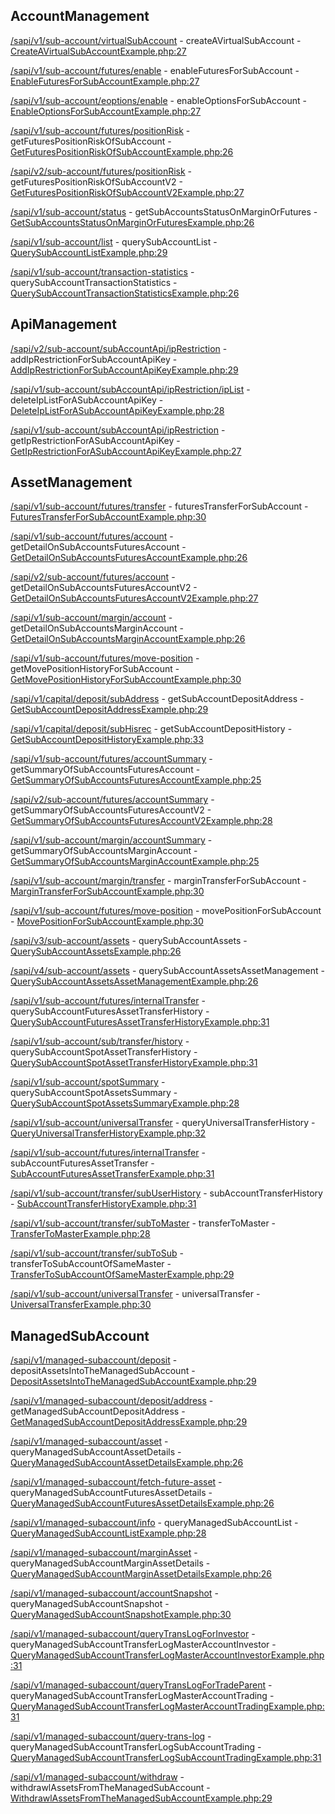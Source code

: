 ## AccountManagement

[/sapi/v1/sub-account/virtualSubAccount](https://developers.binance.com/docs/sub_account/account-management/Create-a-Virtual-Sub-account) - createAVirtualSubAccount - [CreateAVirtualSubAccountExample.php:27](/examples/sub-account/accountmanagement/CreateAVirtualSubAccountExample.php#L27)

[/sapi/v1/sub-account/futures/enable](https://developers.binance.com/docs/sub_account/account-management/Enable-Futures-for-Sub-account) - enableFuturesForSubAccount - [EnableFuturesForSubAccountExample.php:27](/examples/sub-account/accountmanagement/EnableFuturesForSubAccountExample.php#L27)

[/sapi/v1/sub-account/eoptions/enable](https://developers.binance.com/docs/sub_account/account-management/Enable-Options-for-Sub-account) - enableOptionsForSubAccount - [EnableOptionsForSubAccountExample.php:27](/examples/sub-account/accountmanagement/EnableOptionsForSubAccountExample.php#L27)

[/sapi/v1/sub-account/futures/positionRisk](https://developers.binance.com/docs/sub_account/account-management/Get-Futures-Position-Risk-of-Sub-account) - getFuturesPositionRiskOfSubAccount - [GetFuturesPositionRiskOfSubAccountExample.php:26](/examples/sub-account/accountmanagement/GetFuturesPositionRiskOfSubAccountExample.php#L26)

[/sapi/v2/sub-account/futures/positionRisk](https://developers.binance.com/docs/sub_account/account-management/Get-Futures-Position-Risk-of-Sub-account-V2) - getFuturesPositionRiskOfSubAccountV2 - [GetFuturesPositionRiskOfSubAccountV2Example.php:27](/examples/sub-account/accountmanagement/GetFuturesPositionRiskOfSubAccountV2Example.php#L27)

[/sapi/v1/sub-account/status](https://developers.binance.com/docs/sub_account/account-management/Get-Sub-accounts-Status-on-Margin-Or-Futures) - getSubAccountsStatusOnMarginOrFutures - [GetSubAccountsStatusOnMarginOrFuturesExample.php:26](/examples/sub-account/accountmanagement/GetSubAccountsStatusOnMarginOrFuturesExample.php#L26)

[/sapi/v1/sub-account/list](https://developers.binance.com/docs/sub_account/account-management/Query-Sub-account-List) - querySubAccountList - [QuerySubAccountListExample.php:29](/examples/sub-account/accountmanagement/QuerySubAccountListExample.php#L29)

[/sapi/v1/sub-account/transaction-statistics](https://developers.binance.com/docs/sub_account/account-management/Query-Sub-account-Transaction-Statistics) - querySubAccountTransactionStatistics - [QuerySubAccountTransactionStatisticsExample.php:26](/examples/sub-account/accountmanagement/QuerySubAccountTransactionStatisticsExample.php#L26)

## ApiManagement

[/sapi/v2/sub-account/subAccountApi/ipRestriction](https://developers.binance.com/docs/sub_account/api-management/Add-IP-Restriction-for-Sub-Account-API-key) - addIpRestrictionForSubAccountApiKey - [AddIpRestrictionForSubAccountApiKeyExample.php:29](/examples/sub-account/apimanagement/AddIpRestrictionForSubAccountApiKeyExample.php#L29)

[/sapi/v1/sub-account/subAccountApi/ipRestriction/ipList](https://developers.binance.com/docs/sub_account/api-management/Delete-IP-List-For-a-Sub-account-API-Key) - deleteIpListForASubAccountApiKey - [DeleteIpListForASubAccountApiKeyExample.php:28](/examples/sub-account/apimanagement/DeleteIpListForASubAccountApiKeyExample.php#L28)

[/sapi/v1/sub-account/subAccountApi/ipRestriction](https://developers.binance.com/docs/sub_account/api-management/Get-IP-Restriction-for-a-Sub-account-API-Key) - getIpRestrictionForASubAccountApiKey - [GetIpRestrictionForASubAccountApiKeyExample.php:27](/examples/sub-account/apimanagement/GetIpRestrictionForASubAccountApiKeyExample.php#L27)

## AssetManagement

[/sapi/v1/sub-account/futures/transfer](https://developers.binance.com/docs/sub_account/asset-management/Futures-Transfer-for-Sub-account) - futuresTransferForSubAccount - [FuturesTransferForSubAccountExample.php:30](/examples/sub-account/assetmanagement/FuturesTransferForSubAccountExample.php#L30)

[/sapi/v1/sub-account/futures/account](https://developers.binance.com/docs/sub_account/asset-management/Get-Detail-on-Sub-accounts-Futures-Account) - getDetailOnSubAccountsFuturesAccount - [GetDetailOnSubAccountsFuturesAccountExample.php:26](/examples/sub-account/assetmanagement/GetDetailOnSubAccountsFuturesAccountExample.php#L26)

[/sapi/v2/sub-account/futures/account](https://developers.binance.com/docs/sub_account/asset-management/Get-Detail-on-Sub-accounts-Futures-Account-V2) - getDetailOnSubAccountsFuturesAccountV2 - [GetDetailOnSubAccountsFuturesAccountV2Example.php:27](/examples/sub-account/assetmanagement/GetDetailOnSubAccountsFuturesAccountV2Example.php#L27)

[/sapi/v1/sub-account/margin/account](https://developers.binance.com/docs/sub_account/asset-management/Get-Detail-on-Sub-accounts-Margin-Account) - getDetailOnSubAccountsMarginAccount - [GetDetailOnSubAccountsMarginAccountExample.php:26](/examples/sub-account/assetmanagement/GetDetailOnSubAccountsMarginAccountExample.php#L26)

[/sapi/v1/sub-account/futures/move-position](https://developers.binance.com/docs/sub_account/asset-management/Get-Move-Position-History-for-Sub-account) - getMovePositionHistoryForSubAccount - [GetMovePositionHistoryForSubAccountExample.php:30](/examples/sub-account/assetmanagement/GetMovePositionHistoryForSubAccountExample.php#L30)

[/sapi/v1/capital/deposit/subAddress](https://developers.binance.com/docs/sub_account/asset-management/Get-Sub-account-Deposit-Address) - getSubAccountDepositAddress - [GetSubAccountDepositAddressExample.php:29](/examples/sub-account/assetmanagement/GetSubAccountDepositAddressExample.php#L29)

[/sapi/v1/capital/deposit/subHisrec](https://developers.binance.com/docs/sub_account/asset-management/Get-Sub-account-Deposit-History) - getSubAccountDepositHistory - [GetSubAccountDepositHistoryExample.php:33](/examples/sub-account/assetmanagement/GetSubAccountDepositHistoryExample.php#L33)

[/sapi/v1/sub-account/futures/accountSummary](https://developers.binance.com/docs/sub_account/asset-management/Get-Summary-of-Sub-accounts-Futures-Account) - getSummaryOfSubAccountsFuturesAccount - [GetSummaryOfSubAccountsFuturesAccountExample.php:25](/examples/sub-account/assetmanagement/GetSummaryOfSubAccountsFuturesAccountExample.php#L25)

[/sapi/v2/sub-account/futures/accountSummary](https://developers.binance.com/docs/sub_account/asset-management/Get-Summary-of-Sub-accounts-Futures-Account-V2) - getSummaryOfSubAccountsFuturesAccountV2 - [GetSummaryOfSubAccountsFuturesAccountV2Example.php:28](/examples/sub-account/assetmanagement/GetSummaryOfSubAccountsFuturesAccountV2Example.php#L28)

[/sapi/v1/sub-account/margin/accountSummary](https://developers.binance.com/docs/sub_account/asset-management/Get-Summary-of-Sub-accounts-Margin-Account) - getSummaryOfSubAccountsMarginAccount - [GetSummaryOfSubAccountsMarginAccountExample.php:25](/examples/sub-account/assetmanagement/GetSummaryOfSubAccountsMarginAccountExample.php#L25)

[/sapi/v1/sub-account/margin/transfer](https://developers.binance.com/docs/sub_account/asset-management/Margin-Transfer-for-Sub-account) - marginTransferForSubAccount - [MarginTransferForSubAccountExample.php:30](/examples/sub-account/assetmanagement/MarginTransferForSubAccountExample.php#L30)

[/sapi/v1/sub-account/futures/move-position](https://developers.binance.com/docs/sub_account/asset-management/Move-Position-for-Sub-account) - movePositionForSubAccount - [MovePositionForSubAccountExample.php:30](/examples/sub-account/assetmanagement/MovePositionForSubAccountExample.php#L30)

[/sapi/v3/sub-account/assets](https://developers.binance.com/docs/sub_account/asset-management/Query-Sub-account-Assets-V4) - querySubAccountAssets - [QuerySubAccountAssetsExample.php:26](/examples/sub-account/assetmanagement/QuerySubAccountAssetsExample.php#L26)

[/sapi/v4/sub-account/assets](https://developers.binance.com/docs/sub_account/asset-management/Query-Sub-account-Assets-V4) - querySubAccountAssetsAssetManagement - [QuerySubAccountAssetsAssetManagementExample.php:26](/examples/sub-account/assetmanagement/QuerySubAccountAssetsAssetManagementExample.php#L26)

[/sapi/v1/sub-account/futures/internalTransfer](https://developers.binance.com/docs/sub_account/asset-management/Query-Sub-account-Futures-Asset-Transfer-History) - querySubAccountFuturesAssetTransferHistory - [QuerySubAccountFuturesAssetTransferHistoryExample.php:31](/examples/sub-account/assetmanagement/QuerySubAccountFuturesAssetTransferHistoryExample.php#L31)

[/sapi/v1/sub-account/sub/transfer/history](https://developers.binance.com/docs/sub_account/asset-management/Query-Sub-account-Spot-Asset-Transfer-History) - querySubAccountSpotAssetTransferHistory - [QuerySubAccountSpotAssetTransferHistoryExample.php:31](/examples/sub-account/assetmanagement/QuerySubAccountSpotAssetTransferHistoryExample.php#L31)

[/sapi/v1/sub-account/spotSummary](https://developers.binance.com/docs/sub_account/asset-management/Query-Sub-account-Spot-Assets-Summary) - querySubAccountSpotAssetsSummary - [QuerySubAccountSpotAssetsSummaryExample.php:28](/examples/sub-account/assetmanagement/QuerySubAccountSpotAssetsSummaryExample.php#L28)

[/sapi/v1/sub-account/universalTransfer](https://developers.binance.com/docs/sub_account/asset-management/Query-Universal-Transfer-History) - queryUniversalTransferHistory - [QueryUniversalTransferHistoryExample.php:32](/examples/sub-account/assetmanagement/QueryUniversalTransferHistoryExample.php#L32)

[/sapi/v1/sub-account/futures/internalTransfer](https://developers.binance.com/docs/sub_account/asset-management/Sub-account-Futures-Asset-Transfer) - subAccountFuturesAssetTransfer - [SubAccountFuturesAssetTransferExample.php:31](/examples/sub-account/assetmanagement/SubAccountFuturesAssetTransferExample.php#L31)

[/sapi/v1/sub-account/transfer/subUserHistory](https://developers.binance.com/docs/sub_account/asset-management/Sub-account-Transfer-History) - subAccountTransferHistory - [SubAccountTransferHistoryExample.php:31](/examples/sub-account/assetmanagement/SubAccountTransferHistoryExample.php#L31)

[/sapi/v1/sub-account/transfer/subToMaster](https://developers.binance.com/docs/sub_account/asset-management/Transfer-to-Master) - transferToMaster - [TransferToMasterExample.php:28](/examples/sub-account/assetmanagement/TransferToMasterExample.php#L28)

[/sapi/v1/sub-account/transfer/subToSub](https://developers.binance.com/docs/sub_account/asset-management/Transfer-to-Sub-account-of-Same-Master) - transferToSubAccountOfSameMaster - [TransferToSubAccountOfSameMasterExample.php:29](/examples/sub-account/assetmanagement/TransferToSubAccountOfSameMasterExample.php#L29)

[/sapi/v1/sub-account/universalTransfer](https://developers.binance.com/docs/sub_account/asset-management/Universal-Transfer) - universalTransfer - [UniversalTransferExample.php:30](/examples/sub-account/assetmanagement/UniversalTransferExample.php#L30)

## ManagedSubAccount

[/sapi/v1/managed-subaccount/deposit](https://developers.binance.com/docs/sub_account/managed-sub-account/Deposit-Assets-Into-The-Managed-Sub-account) - depositAssetsIntoTheManagedSubAccount - [DepositAssetsIntoTheManagedSubAccountExample.php:29](/examples/sub-account/managedsubaccount/DepositAssetsIntoTheManagedSubAccountExample.php#L29)

[/sapi/v1/managed-subaccount/deposit/address](https://developers.binance.com/docs/sub_account/managed-sub-account/Get-Managed-Sub-account-Deposit-Address) - getManagedSubAccountDepositAddress - [GetManagedSubAccountDepositAddressExample.php:29](/examples/sub-account/managedsubaccount/GetManagedSubAccountDepositAddressExample.php#L29)

[/sapi/v1/managed-subaccount/asset](https://developers.binance.com/docs/sub_account/managed-sub-account/Query-Managed-Sub-account-Asset-Details) - queryManagedSubAccountAssetDetails - [QueryManagedSubAccountAssetDetailsExample.php:26](/examples/sub-account/managedsubaccount/QueryManagedSubAccountAssetDetailsExample.php#L26)

[/sapi/v1/managed-subaccount/fetch-future-asset](https://developers.binance.com/docs/sub_account/managed-sub-account/Query-Managed-Sub-account-Futures-Asset-Details) - queryManagedSubAccountFuturesAssetDetails - [QueryManagedSubAccountFuturesAssetDetailsExample.php:26](/examples/sub-account/managedsubaccount/QueryManagedSubAccountFuturesAssetDetailsExample.php#L26)

[/sapi/v1/managed-subaccount/info](https://developers.binance.com/docs/sub_account/managed-sub-account/Query-Managed-Sub-account-List) - queryManagedSubAccountList - [QueryManagedSubAccountListExample.php:28](/examples/sub-account/managedsubaccount/QueryManagedSubAccountListExample.php#L28)

[/sapi/v1/managed-subaccount/marginAsset](https://developers.binance.com/docs/sub_account/managed-sub-account/Query-Managed-Sub-account-Margin-Asset-Details) - queryManagedSubAccountMarginAssetDetails - [QueryManagedSubAccountMarginAssetDetailsExample.php:26](/examples/sub-account/managedsubaccount/QueryManagedSubAccountMarginAssetDetailsExample.php#L26)

[/sapi/v1/managed-subaccount/accountSnapshot](https://developers.binance.com/docs/sub_account/managed-sub-account/Query-Managed-Sub-account-Snapshot) - queryManagedSubAccountSnapshot - [QueryManagedSubAccountSnapshotExample.php:30](/examples/sub-account/managedsubaccount/QueryManagedSubAccountSnapshotExample.php#L30)

[/sapi/v1/managed-subaccount/queryTransLogForInvestor](https://developers.binance.com/docs/sub_account/managed-sub-account/Query-Managed-Sub-Account-Transfer-Log-Investor) - queryManagedSubAccountTransferLogMasterAccountInvestor - [QueryManagedSubAccountTransferLogMasterAccountInvestorExample.php:31](/examples/sub-account/managedsubaccount/QueryManagedSubAccountTransferLogMasterAccountInvestorExample.php#L31)

[/sapi/v1/managed-subaccount/queryTransLogForTradeParent](https://developers.binance.com/docs/sub_account/managed-sub-account/Query-Managed-Sub-Account-Transfer-Log-Trading-Team-Master) - queryManagedSubAccountTransferLogMasterAccountTrading - [QueryManagedSubAccountTransferLogMasterAccountTradingExample.php:31](/examples/sub-account/managedsubaccount/QueryManagedSubAccountTransferLogMasterAccountTradingExample.php#L31)

[/sapi/v1/managed-subaccount/query-trans-log](https://developers.binance.com/docs/sub_account/managed-sub-account/Query-Managed-Sub-Account-Transfer-Log-Trading-Team-Sub) - queryManagedSubAccountTransferLogSubAccountTrading - [QueryManagedSubAccountTransferLogSubAccountTradingExample.php:31](/examples/sub-account/managedsubaccount/QueryManagedSubAccountTransferLogSubAccountTradingExample.php#L31)

[/sapi/v1/managed-subaccount/withdraw](https://developers.binance.com/docs/sub_account/managed-sub-account/Withdrawl-Assets-From-The-Managed-Sub-account) - withdrawlAssetsFromTheManagedSubAccount - [WithdrawlAssetsFromTheManagedSubAccountExample.php:29](/examples/sub-account/managedsubaccount/WithdrawlAssetsFromTheManagedSubAccountExample.php#L29)

